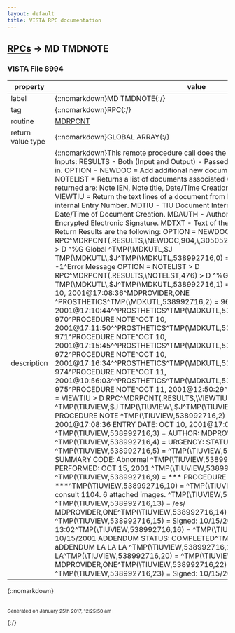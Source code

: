 ```yaml
---
layout: default
title: VISTA RPC documentation
---
```




## [RPCs](TableOfContent.md) &#8594; MD TMDNOTE 



### VISTA File 8994 


 property | value 
--- | --- 
 label | {::nomarkdown}MD TMDNOTE{:/}
 tag | {::nomarkdown}RPC{:/}
 routine | [MDRPCNT](http://code.osehra.org/dox/Routine_MDRPCNT_source.html)
 return value type | {::nomarkdown}GLOBAL ARRAY{:/}
 description | {::nomarkdown}This remote procedure call does the following:Accepts the following Inputs:   RESULTS - Both (Input and Output) - Passed in as the array to return             results in.    OPTION - NEWDOC = Add additional new document to the Hemodialysis                     study.             NOTELIST = Returns a list of documents associated with the                      study.  The pieces returned are: Note IEN, Note                      title, Date/Time Creation, Author, and Hospital                      Location.             VIEWTIU = Return the text lines of a document from NOTELST.    MDSID - Study internal Entry Number.    MDTIU - TIU Document Internal Entry Number.    MDDTE - Date/Time of Document Creation.    MDAUTH - Author of document.    MDESIG - Encrypted Electronic Signature.    MDTXT - Text of the new document in an array.  Return Results are the following: OPTION = NEWDOC > D RPC^MDRPCNT(.RESULTS,\NEWDOC\,904,\\,3050524.0915,679,74RHLld;flk,MDTXT) > D ^%G Global ^TMP(\MDKUTL\,$J        TMP(\MDKUTL\,$J^TMP(\MDKUTL\,538992716,0) = Note internal entry number   or -1^Error Message  OPTION  = NOTELIST         > D RPC^MDRPCNT(.RESULTS,\NOTELST\,476) > D ^%G Global ^TMP(\MDKUTL\,$J        TMP(\MDKUTL\,$J^TMP(\MDKUTL\,538992716,1) = 968^PROCEDURE NOTE^OCT 10, 2001@17:08:36^MDPROVIDER,ONE ^PROSTHETICS^TMP(\MDKUTL\,538992716,2) = 969^PROCEDURE NOTE^OCT 10, 2001@17:10:44^^PROSTHETICS^TMP(\MDKUTL\,538992716,3) = 970^PROCEDURE NOTE^OCT 10, 2001@17:11:50^^PROSTHETICS^TMP(\MDKUTL\,538992716,4) = 971^PROCEDURE NOTE^OCT 10, 2001@17:15:45^^PROSTHETICS^TMP(\MDKUTL\,538992716,5) = 972^PROCEDURE NOTE^OCT 10, 2001@17:16:34^^PROSTHETICS^TMP(\MDKUTL\,538992716,6) = 974^PROCEDURE NOTE^OCT 11, 2001@10:56:03^^PROSTHETICS^TMP(\MDKUTL\,538992716,7) = 975^PROCEDURE NOTE^OCT 11, 2001@12:50:29^^PROSTHETICSGlobal ^ OPTION = VIEWTIU                  > D RPC^MDRPCNT(.RESULTS,\VIEWTIU\,476,968) > D ^%G Global ^TMP(\TIUVIEW\,$J        TMP(\TIUVIEW\,$J^TMP(\TIUVIEW\,538992716,1) =        TITLE: PROCEDURE NOTE                                           ^TMP(\TIUVIEW\,538992716,2) = DATE OF NOTE: OCT 10, 2001@17:08:36  ENTRY DATE: OCT 10, 2001@17:08:36      ^TMP(\TIUVIEW\,538992716,3) =       AUTHOR: MDPROVIDER,ONE   EXP COSIGNER:                         ^TMP(\TIUVIEW\,538992716,4) =      URGENCY:                            STATUS: COMPLETED                     ^TMP(\TIUVIEW\,538992716,5) = ^TMP(\TIUVIEW\,538992716,6) = PROCEDURE SUMMARY CODE: Abnormal                      ^TMP(\TIUVIEW\,538992716,7) = DATE/TIME PERFORMED: OCT 15, 2001        ^TMP(\TIUVIEW\,538992716,8) = ^TMP(\TIUVIEW\,538992716,9) =    *** PROCEDURE NOTE Has ADDENDA ***^TMP(\TIUVIEW\,538992716,10) = ^TMP(\TIUVIEW\,538992716,11) = Complete consult 1104. 6 attached images. ^TMP(\TIUVIEW\,538992716,12) =  ^TMP(\TIUVIEW\,538992716,13) = /es/ MDPROVIDER,ONE^TMP(\TIUVIEW\,538992716,14) = ^TMP(\TIUVIEW\,538992716,15) = Signed: 10/15/2001 13:02^TMP(\TIUVIEW\,538992716,16) = ^TMP(\TIUVIEW\,538992716,17) = 10/15/2001 ADDENDUM                      STATUS: COMPLETED^TMP(\TIUVIEW\,538992716,18) = aDDENDUM LA LA LA ^TMP(\TIUVIEW\,538992716,19) = LA LA LA^TMP(\TIUVIEW\,538992716,20) =  ^TMP(\TIUVIEW\,538992716,21) = /es/ MDPROVIDER,ONE^TMP(\TIUVIEW\,538992716,22) = ^TMP(\TIUVIEW\,538992716,23) = Signed: 10/15/2001 13:04{:/}

{::nomarkdown} <br/><br/><p style="font-size: 11px">Generated on January 25th 2017, 12:25:50 am</p>{:/}